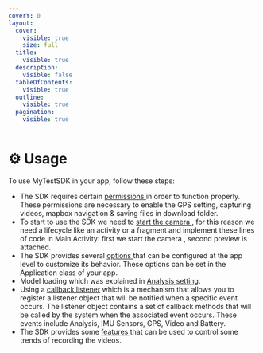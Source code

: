 ```yaml
---
coverY: 0
layout:
  cover:
    visible: true
    size: full
  title:
    visible: true
  description:
    visible: false
  tableOfContents:
    visible: true
  outline:
    visible: true
  pagination:
    visible: true
---
```


# ⚙ Usage

To use MyTestSDK in your app, follow these steps:

* The SDK requires certain [permissions ](permissions.md)in order to function properly. These permissions are necessary to enable the GPS setting, capturing videos, mapbox navigation & saving files in download folder.
* To start to use the SDK we need to [start the camera ](gizo-analysis.md), for this reason we need a lifecycle like an activity or a fragment and implement these lines of code in Main Activity: first we start the camera , second preview is attached.
* The SDK provides several [options ](app-options-setting/)that can be configured at the app level to customize its behavior. These options can be set in the Application class of your app.
* Model loading which was explained in [Analysis setting](app-options-setting/gizoanalysissettings.md#step-3-loading-model).
* Using a  [callback listener](call-back-listeners.md) which is a mechanism that allows you to register a listener object that will be notified when a specific event occurs. The listener object contains a set of callback methods that will be called by the system when the associated event occurs. These events include Analysis, IMU Sensors, GPS, Video and Battery.
* The SDK provides some [features ](features.md)that can be used to control some trends of recording the videos.

































##
